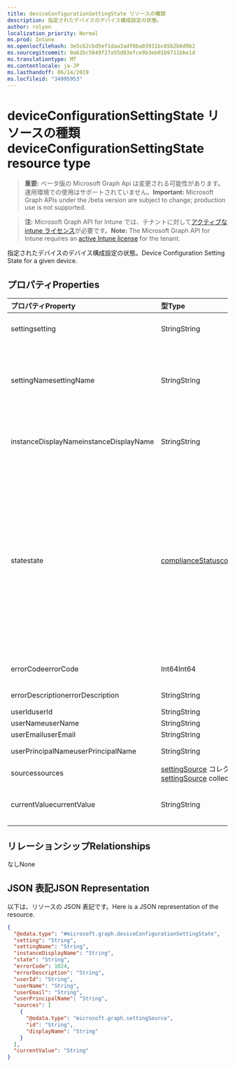 ```yaml
---
title: deviceConfigurationSettingState リソースの種類
description: 指定されたデバイスのデバイス構成設定の状態。
author: rolyon
localization_priority: Normal
ms.prod: Intune
ms.openlocfilehash: 3e5c62cbd5ef1daa3adf0ba03931bc65b2b6d9b2
ms.sourcegitcommit: 0a62bc5849f27a55d83efce9b3eb01b9711bbe1d
ms.translationtype: MT
ms.contentlocale: ja-JP
ms.lasthandoff: 06/14/2019
ms.locfileid: "34995953"
---
```

# <a name="deviceconfigurationsettingstate-resource-type"></a><span data-ttu-id="e431a-103">deviceConfigurationSettingState リソースの種類</span><span class="sxs-lookup"><span data-stu-id="e431a-103">deviceConfigurationSettingState resource type</span></span>

> <span data-ttu-id="e431a-104">**重要:** ベータ版の Microsoft Graph Api は変更される可能性があります。運用環境での使用はサポートされていません。</span><span class="sxs-lookup"><span data-stu-id="e431a-104">**Important:** Microsoft Graph APIs under the /beta version are subject to change; production use is not supported.</span></span>

> <span data-ttu-id="e431a-105">**注:** Microsoft Graph API for Intune では、テナントに対して[アクティブな intune ライセンス](https://go.microsoft.com/fwlink/?linkid=839381)が必要です。</span><span class="sxs-lookup"><span data-stu-id="e431a-105">**Note:** The Microsoft Graph API for Intune requires an [active Intune license](https://go.microsoft.com/fwlink/?linkid=839381) for the tenant.</span></span>

<span data-ttu-id="e431a-106">指定されたデバイスのデバイス構成設定の状態。</span><span class="sxs-lookup"><span data-stu-id="e431a-106">Device Configuration Setting State for a given device.</span></span>

## <a name="properties"></a><span data-ttu-id="e431a-107">プロパティ</span><span class="sxs-lookup"><span data-stu-id="e431a-107">Properties</span></span>
|<span data-ttu-id="e431a-108">プロパティ</span><span class="sxs-lookup"><span data-stu-id="e431a-108">Property</span></span>|<span data-ttu-id="e431a-109">型</span><span class="sxs-lookup"><span data-stu-id="e431a-109">Type</span></span>|<span data-ttu-id="e431a-110">説明</span><span class="sxs-lookup"><span data-stu-id="e431a-110">Description</span></span>|
|:---|:---|:---|
|<span data-ttu-id="e431a-111">setting</span><span class="sxs-lookup"><span data-stu-id="e431a-111">setting</span></span>|<span data-ttu-id="e431a-112">String</span><span class="sxs-lookup"><span data-stu-id="e431a-112">String</span></span>|<span data-ttu-id="e431a-113">レポートされる設定値。</span><span class="sxs-lookup"><span data-stu-id="e431a-113">The setting that is being reported</span></span>|
|<span data-ttu-id="e431a-114">settingName</span><span class="sxs-lookup"><span data-stu-id="e431a-114">settingName</span></span>|<span data-ttu-id="e431a-115">String</span><span class="sxs-lookup"><span data-stu-id="e431a-115">String</span></span>|<span data-ttu-id="e431a-116">レポートされている、ローカライズされた設定名またはユーザー フレンドリな設定名</span><span class="sxs-lookup"><span data-stu-id="e431a-116">Localized/user friendly setting name that is being reported</span></span>|
|<span data-ttu-id="e431a-117">instanceDisplayName</span><span class="sxs-lookup"><span data-stu-id="e431a-117">instanceDisplayName</span></span>|<span data-ttu-id="e431a-118">String</span><span class="sxs-lookup"><span data-stu-id="e431a-118">String</span></span>|<span data-ttu-id="e431a-119">レポートされている設定インスタンスの名前です。</span><span class="sxs-lookup"><span data-stu-id="e431a-119">Name of setting instance that is being reported.</span></span>|
|<span data-ttu-id="e431a-120">state</span><span class="sxs-lookup"><span data-stu-id="e431a-120">state</span></span>|[<span data-ttu-id="e431a-121">complianceStatus</span><span class="sxs-lookup"><span data-stu-id="e431a-121">complianceStatus</span></span>](../resources/intune-shared-compliancestatus.md)|<span data-ttu-id="e431a-122">設定のコンプライアンス状態。</span><span class="sxs-lookup"><span data-stu-id="e431a-122">The compliance state of the setting.</span></span> <span data-ttu-id="e431a-123">可能な値は、`unknown`、`notApplicable`、`compliant`、`remediated`、`nonCompliant`、`error`、`conflict`、`notAssigned` です。</span><span class="sxs-lookup"><span data-stu-id="e431a-123">Possible values are: `unknown`, `notApplicable`, `compliant`, `remediated`, `nonCompliant`, `error`, `conflict`, `notAssigned`.</span></span>|
|<span data-ttu-id="e431a-124">errorCode</span><span class="sxs-lookup"><span data-stu-id="e431a-124">errorCode</span></span>|<span data-ttu-id="e431a-125">Int64</span><span class="sxs-lookup"><span data-stu-id="e431a-125">Int64</span></span>|<span data-ttu-id="e431a-126">設定のエラー コード</span><span class="sxs-lookup"><span data-stu-id="e431a-126">Error code for the setting</span></span>|
|<span data-ttu-id="e431a-127">errorDescription</span><span class="sxs-lookup"><span data-stu-id="e431a-127">errorDescription</span></span>|<span data-ttu-id="e431a-128">String</span><span class="sxs-lookup"><span data-stu-id="e431a-128">String</span></span>|<span data-ttu-id="e431a-129">エラーの説明</span><span class="sxs-lookup"><span data-stu-id="e431a-129">Error description</span></span>|
|<span data-ttu-id="e431a-130">userId</span><span class="sxs-lookup"><span data-stu-id="e431a-130">userId</span></span>|<span data-ttu-id="e431a-131">String</span><span class="sxs-lookup"><span data-stu-id="e431a-131">String</span></span>|<span data-ttu-id="e431a-132">UserId</span><span class="sxs-lookup"><span data-stu-id="e431a-132">UserId</span></span>|
|<span data-ttu-id="e431a-133">userName</span><span class="sxs-lookup"><span data-stu-id="e431a-133">userName</span></span>|<span data-ttu-id="e431a-134">String</span><span class="sxs-lookup"><span data-stu-id="e431a-134">String</span></span>|<span data-ttu-id="e431a-135">UserName</span><span class="sxs-lookup"><span data-stu-id="e431a-135">UserName</span></span>|
|<span data-ttu-id="e431a-136">userEmail</span><span class="sxs-lookup"><span data-stu-id="e431a-136">userEmail</span></span>|<span data-ttu-id="e431a-137">String</span><span class="sxs-lookup"><span data-stu-id="e431a-137">String</span></span>|<span data-ttu-id="e431a-138">UserEmail</span><span class="sxs-lookup"><span data-stu-id="e431a-138">UserEmail</span></span>|
|<span data-ttu-id="e431a-139">userPrincipalName</span><span class="sxs-lookup"><span data-stu-id="e431a-139">userPrincipalName</span></span>|<span data-ttu-id="e431a-140">String</span><span class="sxs-lookup"><span data-stu-id="e431a-140">String</span></span>|<span data-ttu-id="e431a-141">UserPrincipalName。</span><span class="sxs-lookup"><span data-stu-id="e431a-141">UserPrincipalName.</span></span>|
|<span data-ttu-id="e431a-142">sources</span><span class="sxs-lookup"><span data-stu-id="e431a-142">sources</span></span>|<span data-ttu-id="e431a-143">[settingSource](../resources/intune-deviceconfig-settingsource.md) コレクション</span><span class="sxs-lookup"><span data-stu-id="e431a-143">[settingSource](../resources/intune-deviceconfig-settingsource.md) collection</span></span>|<span data-ttu-id="e431a-144">投稿ポリシー</span><span class="sxs-lookup"><span data-stu-id="e431a-144">Contributing policies</span></span>|
|<span data-ttu-id="e431a-145">currentValue</span><span class="sxs-lookup"><span data-stu-id="e431a-145">currentValue</span></span>|<span data-ttu-id="e431a-146">String</span><span class="sxs-lookup"><span data-stu-id="e431a-146">String</span></span>|<span data-ttu-id="e431a-147">デバイスに関する設定の現在の値</span><span class="sxs-lookup"><span data-stu-id="e431a-147">Current value of setting on device</span></span>|

## <a name="relationships"></a><span data-ttu-id="e431a-148">リレーションシップ</span><span class="sxs-lookup"><span data-stu-id="e431a-148">Relationships</span></span>
<span data-ttu-id="e431a-149">なし</span><span class="sxs-lookup"><span data-stu-id="e431a-149">None</span></span>

## <a name="json-representation"></a><span data-ttu-id="e431a-150">JSON 表記</span><span class="sxs-lookup"><span data-stu-id="e431a-150">JSON Representation</span></span>
<span data-ttu-id="e431a-151">以下は、リソースの JSON 表記です。</span><span class="sxs-lookup"><span data-stu-id="e431a-151">Here is a JSON representation of the resource.</span></span>
<!-- {
  "blockType": "resource",
  "@odata.type": "microsoft.graph.deviceConfigurationSettingState"
}
-->
``` json
{
  "@odata.type": "#microsoft.graph.deviceConfigurationSettingState",
  "setting": "String",
  "settingName": "String",
  "instanceDisplayName": "String",
  "state": "String",
  "errorCode": 1024,
  "errorDescription": "String",
  "userId": "String",
  "userName": "String",
  "userEmail": "String",
  "userPrincipalName": "String",
  "sources": [
    {
      "@odata.type": "microsoft.graph.settingSource",
      "id": "String",
      "displayName": "String"
    }
  ],
  "currentValue": "String"
}
```






